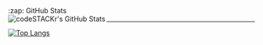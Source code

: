 <!-- <details> -->
  <summary>:zap: GitHub Stats</summary>

  <img align="left" alt="codeSTACKr's GitHub Stats" src="https://github-readme-stats.vercel.app/api?username=Hisham-Mohsen&show_icons=true&hide_border=false&title_color=ff652f&icon_color=FFE400&bg_color=09131B&text_color=ffffff&border_color=0c1a25" />

---

[![Top Langs](https://github-readme-stats.vercel.app/api/top-langs/?username=Hisham-Mohsen)](https://github.com/Hisham-Mohsen/Hisham-Mohsen)

<!-- </details> -->

